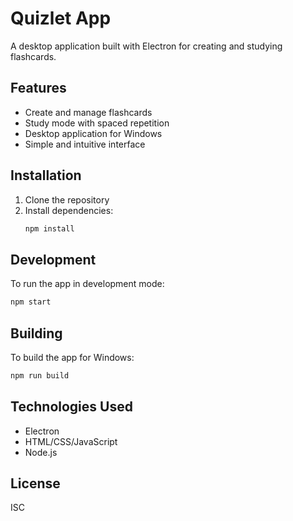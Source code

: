 # Quizlet App

A desktop application built with Electron for creating and studying flashcards.

## Features

- Create and manage flashcards
- Study mode with spaced repetition
- Desktop application for Windows
- Simple and intuitive interface

## Installation

1. Clone the repository
2. Install dependencies:
   ```bash
   npm install
   ```

## Development

To run the app in development mode:
```bash
npm start
```

## Building

To build the app for Windows:
```bash
npm run build
```

## Technologies Used

- Electron
- HTML/CSS/JavaScript
- Node.js

## License

ISC

